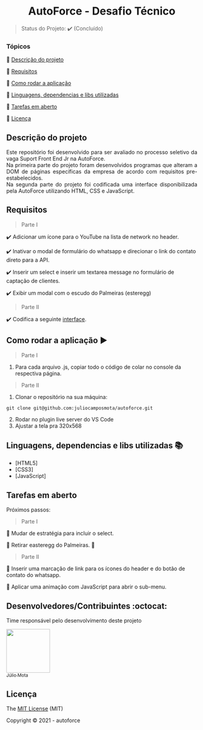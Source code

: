 <h1 align="center">AutoForce - Desafio Técnico</h1>

> Status do Projeto: :heavy_check_mark: (Concluído)

### Tópicos

:small_blue_diamond: [Descrição do projeto](#descrição-do-projeto)

:small_blue_diamond: [Requisitos](#requisitos)

:small_blue_diamond: [Como rodar a aplicação](#como-rodar-a-aplicação-arrow_forward)

:small_blue_diamond: [Linguagens, dependencias e libs utilizadas](#Linguagens-dependencias-e-libs-utilizadas-books)

:small_blue_diamond: [Tarefas em aberto](#tarefas-em-aberto)

:small_blue_diamond: [Licença](#licença)

## Descrição do projeto 

<p align="justify">
  Este repositório foi desenvolvido para ser avaliado no processo seletivo da vaga Suport Front End Jr na AutoForce.<br>
  Na primeira parte do projeto foram desenvolvidos programas que alteram a DOM de páginas específicas da empresa de acordo com requisitos pre-estabelecidos.<br>
  Na segunda parte do projeto foi codificada uma interface disponibilizada pela AutoForce utilizando HTML, CSS e JavaScript.
</p>

## Requisitos

> Parte I
 
:heavy_check_mark: Adicionar um ícone para o YouTube na lista de network no header.

:heavy_check_mark: Inativar o modal de formulário do whatsapp e direcionar o link do contato direto para a API.

:heavy_check_mark: Inserir um select e inserir um textarea message no formulário de captação de clientes.

:heavy_check_mark: Exibir um modal com o escudo do Palmeiras (esteregg)

> Parte II

:heavy_check_mark: Codifica a seguinte <a href="https://xd.adobe.com/view/5399c8a9-77f7-49de-9c4c-a8e130ff5e8d-06ca/screen/aa88ce4c-be97-4c1d-a8e0-75a8372dd210/">interface</a>.

## Como rodar a aplicação :arrow_forward:

> Parte I

1. Para cada arquivo .js, copiar todo o código de colar no console da respectiva página.

> Parte II

1. Clonar o repositório na sua máquina:

```
git clone git@github.com:juliocamposmota/autoforce.git
```
2. Rodar no plugin live server do VS Code
3. Ajustar a tela pra 320x568 

## Linguagens, dependencias e libs utilizadas :books:

- [HTML5]
- [CSS3]
- [JavaScript]

## Tarefas em aberto

Próximos passos:

> Parte I

:memo: Mudar de estratégia para incluir o select.

:memo: Retirar easteregg do Palmeiras. :running:

> Parte II

:memo: Inserir uma marcação de link para os ícones do header e do botão de contato do whatsapp.

:memo: Aplicar uma animação com JavaScript para abrir o sub-menu.

## Desenvolvedores/Contribuintes :octocat:

Time responsável pelo desenvolvimento deste projeto

[<img src="https://avatars3.githubusercontent.com/u/68956245?s=460&u=b7f1c48f3332d7dc29f2ec71c70116c6efff47d0&v=4" width=115><br><sub>Júlio Mota</sub>](https://github.com/juliocamposmota)

## Licença 

The [MIT License]() (MIT)

Copyright :copyright: 2021 - autoforce
